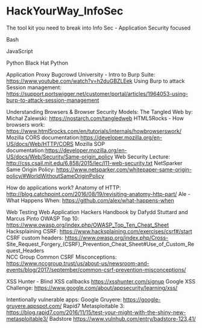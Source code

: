 # HackYourWay_InfoSec
The tool kit you need to break into Info Sec - Application Security focused



Bash

JavaScript
  
Python
  Black Hat Python

Application Proxy
  Bugcrowd University - Intro to Burp Suite: https://www.youtube.com/watch?v=h2duGBZLEek
  Using Burp to attack Session management: https://support.portswigger.net/customer/portal/articles/1964053-using-burp-to-attack-session-management
  
Understanding Browsers & Browser Security Models:
  The Tangled Web by: Michał Zalewski: https://nostarch.com/tangledweb
  HTML5Rocks - How browsers work: https://www.html5rocks.com/en/tutorials/internals/howbrowserswork/
  Mozilla CORS documentation:https://developer.mozilla.org/en-US/docs/Web/HTTP/CORS
  Mozilla SOP documentation:https://developer.mozilla.org/en-US/docs/Web/Security/Same-origin_policy
  Web Security Lecture: http://css.csail.mit.edu/6.858/2015/lec/l11-web-security.txt
  NetSparker Same Origin Policy: https://www.netsparker.com/whitepaper-same-origin-policy/#WorldWithoutSameOriginPolicy
  
How do applications work?
  Anatomy of HTTP: http://blog.catchpoint.com/2016/08/19/revisiting-anatomy-http-part/
  Ale - What Happens When: https://github.com/alex/what-happens-when
  
Web Testing
  Web Application Hackers Handbook by Dafydd Stuttard and Marcus Pinto
  OWASP Top 10: https://www.owasp.org/index.php/OWASP_Top_Ten_Cheat_Sheet
  Hacksplaining CSRF: https://www.hacksplaining.com/exercises/csrf#/start
  CSRF custom headers: https://www.owasp.org/index.php/Cross-     Site_Request_Forgery_(CSRF)_Prevention_Cheat_Sheet#Use_of_Custom_Request_Headers  
  NCC Group Common CSRF Misconceptions: https://www.nccgroup.trust/us/about-us/newsroom-and-events/blog/2017/september/common-csrf-prevention-misconceptions/
  
  XSS Hunter - Blind XSS callbacks https://xsshunter.com/signup
  Google XSS Challenge: https://www.google.com/about/appsecurity/learning/xss/

Intentionally vulnerable apps:
  Google Gruyere: https://google-gruyere.appspot.com/
  Rapid7 Metasploitable 3: https://blog.rapid7.com/2016/11/15/test-your-might-with-the-shiny-new-metasploitable3/
  Badstore https://www.vulnhub.com/entry/badstore-123,41/
  
